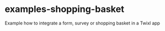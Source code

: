 # examples-shopping-basket
Example how to integrate a form, survey or shopping basket in a Twixl app
